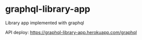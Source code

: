 # graphql-library-app
Library app implemented with graphql

API deploy: https://graphql-library-app.herokuapp.com/graphql
